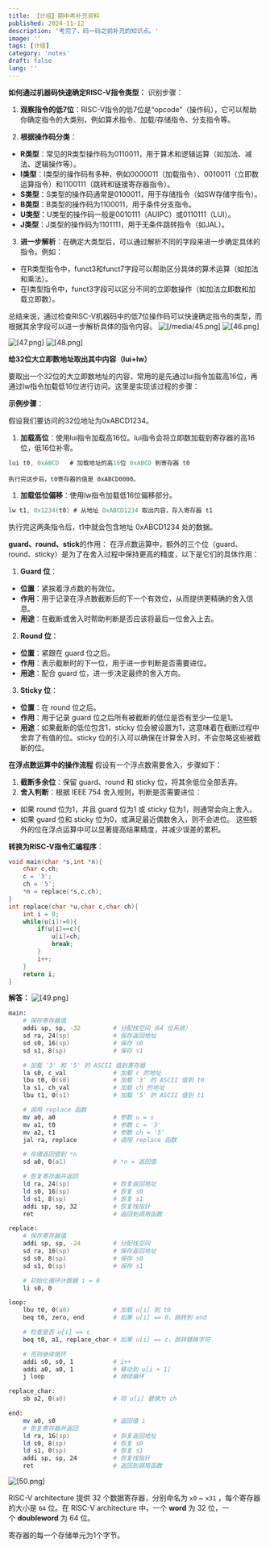 ```yaml
---
title: 【计组】期中考补充资料
published: 2024-11-12
description: '考完了，码一码之前补充的知识点。'
image: ''
tags: [计组]
category: 'notes'
draft: false 
lang: ''
---
```

**如何通过机器码快速确定RISC-V指令类型：**
识别步骤：
1. **观察指令的低7位**：RISC-V指令的低7位是“opcode”（操作码），它可以帮助你确定指令的大类别，例如算术指令、加载/存储指令、分支指令等。

2. **根据操作码分类**：
* **R类型**：常见的R类型操作码为0110011，用于算术和逻辑运算（如加法、减法、逻辑操作等）。
* **I类型**：I类型的操作码有多种，例如0000011（加载指令）、0010011（立即数运算指令）和1100111（跳转和链接寄存器指令）。
* **S类型**：S类型的操作码通常是0100011，用于存储指令（如SW存储字指令）。
* **B类型**：B类型的操作码为1100011，用于条件分支指令。
* **U类型**：U类型的操作码一般是0010111（AUIPC）或0110111（LUI）。
* **J类型**：J类型的操作码为1101111，用于无条件跳转指令（如JAL）。

3. **进一步解析**：在确定大类型后，可以通过解析不同的字段来进一步确定具体的指令。例如：
* 在R类型指令中，funct3和funct7字段可以帮助区分具体的算术运算（如加法和乘法）。
* 在I类型指令中，funct3字段可以区分不同的立即数操作（如加法立即数和加载立即数）。

总结来说，通过检查RISC-V机器码中的低7位操作码可以快速确定指令的类型，而根据其余字段可以进一步解析具体的指令内容。
![[/media/45.png]](/media/45.png)
![[46.png]](/media/46.png)

![[47.png]](/media/47.png)
![[48.png]](/media/48.png)

**给32位大立即数地址取出其中内容（lui+lw）**

要取出一个32位的大立即数地址的内容，常用的是先通过lui指令加载高16位，再通过lw指令加载低16位进行访问。这里是实现该过程的步骤：

**示例步骤**：

假设我们要访问的32位地址为0xABCD1234。
1. **加载高位**：使用lui指令加载高16位。lui指令会将立即数加载到寄存器的高16位，低16位补零。
```c
lui t0, 0xABCD   # 加载地址的高16位 0xABCD 到寄存器 t0
```
	执行完这步后，t0寄存器的值是 0xABCD0000。
1. **加载低位偏移**：使用lw指令加载低16位偏移部分。
```c
lw t1, 0x1234(t0) # 从地址 0xABCD1234 取出内容，存入寄存器 t1
```
执行完这两条指令后，t1中就会包含地址 0xABCD1234 处的数据。

**guard、round、stick**的作用：
在浮点数运算中，额外的三个位（guard、round、sticky）是为了在舍入过程中保持更高的精度，以下是它们的具体作用：
1. **Guard 位**：
* **位置**：紧挨着浮点数的有效位。
* **作用**：用于记录在浮点数截断后的下一个有效位，从而提供更精确的舍入信息。
* **用途**：在截断或舍入时帮助判断是否应该将最后一位舍入上去。
2. **Round 位**：
* **位置**：紧跟在 guard 位之后。
* **作用**：表示截断时的下一位，用于进一步判断是否需要进位。
* **用途**：配合 guard 位，进一步决定最终的舍入方向。
3. **Sticky 位**：
* **位置**：在 round 位之后。
* **作用**：用于记录 guard 位之后所有被截断的低位是否有至少一位是1。
* **用途**：如果截断的低位包含1，sticky 位会被设置为1，这意味着在截断过程中舍弃了有值的位。sticky 位的引入可以确保在计算舍入时，不会忽略这些被截断的位。

**在浮点数运算中的操作流程**
假设有一个浮点数需要舍入，步骤如下：
1. **截断多余位**：保留 guard、round 和 sticky 位，将其余低位全部丢弃。
2. **舍入判断**：根据 IEEE 754 舍入规则，判断是否需要进位：
* 如果 round 位为1，并且 guard 位为1  或 sticky 位为1，则通常会向上舍入。
* 如果 guard 位和 sticky 位为0，或满足最近偶数舍入，则不会进位。
这些额外的位在浮点运算中可以显著提高结果精度，并减少误差的累积。

**转换为RISC-V指令汇编程序**：
```c
void main(char *s,int *n){ 
	char c,ch; 
	c = '3'; 
	ch = '5'; 
	*n = replace(*s,c,ch); 
} 
int replace(char *u,char c,char ch){ 
	int i = 0; 
	while(u[i]!=0){ 
		if(u[i]==c){ 
			u[i]=ch; 
			break; 
		} 
		i++; 
	} 
	return i; 
}
```
**解答：**
![[49.png]](/media/49.png)

```zsh
main:
    # 保存寄存器值
    addi sp, sp, -32         # 分配栈空间（64 位系统）
    sd ra, 24(sp)            # 保存返回地址
    sd s0, 16(sp)            # 保存 s0
    sd s1, 8(sp)             # 保存 s1

    # 加载 '3' 和 '5' 的 ASCII 值到寄存器
    la s0, c_val             # 加载 c 的地址
    lbu t0, 0(s0)            # 加载 '3' 的 ASCII 值到 t0
    la s1, ch_val            # 加载 ch 的地址
    lbu t1, 0(s1)            # 加载 '5' 的 ASCII 值到 t1

    # 调用 replace 函数
    mv a0, a0                # 参数 u = s
    mv a1, t0                # 参数 c = '3'
    mv a2, t1                # 参数 ch = '5'
    jal ra, replace          # 调用 replace 函数

    # 存储返回值到 *n
    sd a0, 0(a1)             # *n = 返回值

    # 恢复寄存器并返回
    ld ra, 24(sp)            # 恢复返回地址
    ld s0, 16(sp)            # 恢复 s0
    ld s1, 8(sp)             # 恢复 s1
    addi sp, sp, 32          # 恢复栈指针
    ret                      # 返回到调用函数

replace:
    # 保存寄存器值
    addi sp, sp, -24         # 分配栈空间
    sd ra, 16(sp)            # 保存返回地址
    sd s0, 8(sp)             # 保存 s0
    sd s1, 0(sp)             # 保存 s1

    # 初始化循环计数器 i = 0
    li s0, 0

loop:
    lbu t0, 0(a0)            # 加载 u[i] 到 t0
    beq t0, zero, end        # 如果 u[i] == 0，跳转到 end

    # 检查是否 u[i] == c
    beq t0, a1, replace_char # 如果 u[i] == c，跳转替换字符

    # 否则继续循环
    addi s0, s0, 1           # i++
    addi a0, a0, 1           # 移动到 u[i + 1]
    j loop                   # 继续循环

replace_char:
    sb a2, 0(a0)             # 将 u[i] 替换为 ch

end:
    mv a0, s0                # 返回值 i
    # 恢复寄存器并返回
    ld ra, 16(sp)            # 恢复返回地址
    ld s0, 8(sp)             # 恢复 s0
    ld s1, 0(sp)             # 恢复 s1
    addi sp, sp, 24          # 恢复栈指针
    ret                      # 返回到调用函数
```
![[50.png]](/media/50.png)

RISC-V architecture 提供 32 个数据寄存器，分别命名为 `x0` ~ `x31` ，每个寄存器的大小是 `64` 位。在 RISC-V architecture 中，一个 **word** 为 32 位，一个 **doubleword** 为 64 位。

寄存器的每一个存储单元为1个字节。